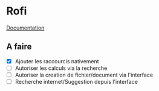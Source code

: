 # Rofi

[Documentation](https://wiki.archlinux.org/title/Rofi)

## A faire

- [x] Ajouter les raccourcis nativement
- [ ] Autoriser les calculs via la recherche
- [ ] Autoriser la creation de fichier/document via l'interface
- [ ] Recherche internet/Suggestion depuis l'interface
